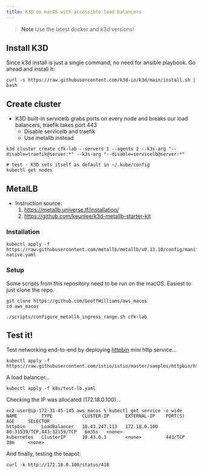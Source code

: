 ```yaml
---
title: K3D on macOS with accessible load balancers
---
```


> **Note**
> Use the latest docker and k3d versions!

## Install K3D

Since k3d install is just a single command, no need for ansible playbook. Go ahead and install it:

```shell
curl -s https://raw.githubusercontent.com/k3d-io/k3d/main/install.sh | bash
```

## Create cluster

* K3D built-in servicelb grabs ports on every node and breaks our load balancers, traefik takes port 443
  * Disable servicelb and traefik
  * Use metallb instead

```shell
k3d cluster create cfk-lab --servers 1 --agents 2 --k3s-arg "--disable=traefik@server:*" --k3s-arg "--disable=servicelb@server:*"

# test - K3D sets itself as default in ~/.kube/config
kubectl get nodes
```

## MetalLB
* Instruction source:
  1. https://metallb.universe.tf/installation/
  2. https://github.com/keunlee/k3d-metallb-starter-kit

### Installation

```shell
kubectl apply -f https://raw.githubusercontent.com/metallb/metallb/v0.13.10/config/manifests/metallb-native.yaml
```

### Setup

Some scripts from this repository need to be run on the macOS. Easiest to just clone the repo.

```shell
git clone https://github.com/GeoffWilliams/aws_macos
cd aws_macos

./scripts/configure_metallb_ingress_range.sh cfk-lab
```

## Test it!

Test networking end-to-end by deploying [httpbin](https://httpbin.org/) mini http service...

```shell
kubectl apply -f https://raw.githubusercontent.com/istio/istio/master/samples/httpbin/httpbin.yaml
```

A load balancer...

```shell
kubectl apply -f k8s/test-lb.yaml
```

Checking the IP was allocated (172.18.0.100)...

```
ec2-user@ip-172-31-45-145 aws_macos % kubectl get service -o wide
NAME         TYPE           CLUSTER-IP      EXTERNAL-IP    PORT(S)                      AGE     SELECTOR
httpbin      LoadBalancer   10.43.247.113   172.18.0.100   80:31539/TCP,443:32159/TCP   6m35s   <none>
kubernetes   ClusterIP      10.43.0.1       <none>         443/TCP                      38m     <none>
```

And finally, testing the teapot:

```shell
curl -k http://172.18.0.100/status/418
```